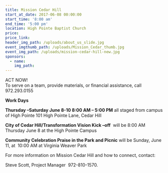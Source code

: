 ```yaml
---
title: Mission Cedar Hill
start_at_date: 2017-06-08 00:00:00
start_time: '8:00 am'
end_time: '5:00 pm'
location: High Pointe Baptist Church
price:
price_link:
header_img_path: /uploads/about_us_slide.jpg
event_imgthumb_path: /uploads/Mission_Cedar_thumb.jpg
event_img_path: /uploads/mission-cedar-hill-new.jpg
sponsors:
  - name:
    img_path:
---
```



ACT NOW!
<br>To serve on a team, provide materials, or financial assistance, call 972.293.0155

**Work Days**

**Thursday –Saturday June 8-10 8:00 AM – 5:00 PM** all staged from campus of High Pointe 101 High Pointe Lane, Cedar Hill

**City of Cedar Hill/Transformation Vision Kick –off**&nbsp; will be 8:00 AM Thursday June 8 at the High Pointe Campus

**Community Celebration Praise in the Park and Picnic** will be Sunday, June 11, at &nbsp;10:00 AM at Virginia Weaver Park

For more information on Mission Cedar Hill and how to connect, contact:

Steve Scott, Project Manager&nbsp; 972-810-1570.&nbsp;